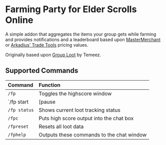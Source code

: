 # Farming Party for Elder Scrolls Online

A simple addon that aggregates the items your group gets while farming and provides notifications and a leaderboard based upon [MasterMerchant](http://www.esoui.com/downloads/info928-MasterMerchant.html) or [Arkadius' Trade Tools](http://www.esoui.com/downloads/info1752-ArkadiusTradeTools.html) pricing values.

Originally based upon [Group Loot](http://www.esoui.com/downloads/info1027-GroupLoot.html) by Temeez.

## Supported Commands
| Command                   | Function      |
| :-------------------------|:--------------|
| `/fp`                     | Toggles the highscore window
| `/fp start|[pause|stop]`  | Toggles loot tracking
| `/fp status`              | Shows current loot tracking status
| `/fpc`                    | Puts high score output into the chat box
| `/fpreset`                | Resets all loot data
| `/fphelp`                 | Outputs these commands to the chat window
